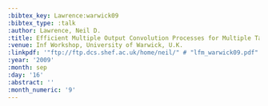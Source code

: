 ```yaml
---
:bibtex_key: Lawrence:warwick09
:bibtex_type: :talk
:author: Lawrence, Neil D.
:title: Efficient Multiple Output Convolution Processes for Multiple Task Learning
:venue: Inf Workshop, University of Warwick, U.K.
:linkpdf: '"ftp://ftp.dcs.shef.ac.uk/home/neil/" # "lfm_warwick09.pdf"'
:year: '2009'
:month: sep
:day: '16'
:abstract: ''
:month_numeric: '9'
---
```

